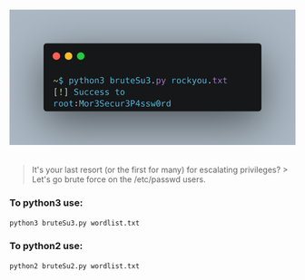 # <p align="center" width="100px" heigth="100px">![](img/banner.png)</p>

> It's your last resort (or the first for many) for escalating privileges? > Let's go brute force on the /etc/passwd users.

### To python3 use:
```sh
python3 bruteSu3.py wordlist.txt
```

### To python2 use:
```sh
python2 bruteSu2.py wordlist.txt
```
